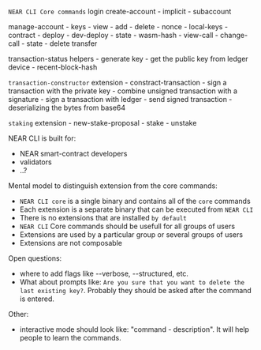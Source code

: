 `NEAR CLI Core commands`
login
create-account
    - implicit
    - subaccount
<!-- account Id is entered in this step -->
manage-account
    - keys
        - view
        - add
        - delete
        - nonce
    - local-keys
        <!-- Needs to be designed (with multikey management) -->
    - contract
        - deploy
        - dev-deploy
        - state
        - wasm-hash
        - view-call
        - change-call
    - state
    - delete
transfer
<!-- TODO: feels a bit out of place, but definitely important. Maybe we need to add other view functions and have 1 subcommand for them. Or it can be one of the helpers-->
transaction-status
helpers
    <!-- please, suggest other helpers -->
    - generate key
	- get the public key from ledger device
    - recent-block-hash

<!-- Currently it's a part of NEAR CLI Rust. Seems like a functionality for advanced users -->
`transaction-constructor` extension
    - constract-transaction
    - sign a transaction with the private key
	- combine unsigned transaction with a signature
	- sign a transaction with ledger
	- send signed transaction
	- deserializing the bytes from base64

<!-- Most of the people will not use staking functionality from CLI, lets move it to extension. -->
`staking` extension
    <!-- TODO: what is this command? -->
    - new-stake-proposal
    - stake
    <!-- NOTE: new command, should it be here? -->
    - unstake

NEAR CLI is built for:
- NEAR smart-contract developers
- validators
- ..?

Mental model to distinguish extension from the core commands:
- `NEAR CLI core` is a single binary and contains all of the `core` commands
- Each extension is a separate binary that can be executed from `NEAR CLI`
- There is no extensions that are installed `by default`
- `NEAR CLI` Core commands should be usefull for all groups of users
- Extensions are used by a particular group or several groups of users
- Extensions are not composable

Open questions:
- where to add flags like --verbose, --structured, etc.
- What about prompts like: `Are you sure that you want to delete the last existing key?`. Probably they should be asked after the command is entered.

Other:
- interactive mode should look like: "command - description". It will help people to learn the commands. 
